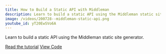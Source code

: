 ```yaml
---
title: How to Build a Static API with Middleman
description: Learn to build a static API using the Middleman static site generator.
image: /videos/200728--middleman-static-api.png
youtube_id: yT20EwSVo6A
---
```


Learn to build a static API using the Middleman static site generator.

[Read the tutorial](/posts/building-static-api-middleman)
[View Code](https://github.com/seancdavis/middleman-static-api)
